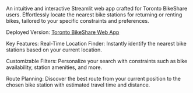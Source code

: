 An intuitive and interactive Streamlit web app crafted for Toronto BikeShare users. Effortlessly locate the nearest bike stations for returning or renting bikes, tailored to your specific constraints and preferences.

Deployed Version: [Toronto BikeShare Web App](https://toronto-bikeshare-webapp.streamlit.app/)

Key Features:
Real-Time Location Finder: Instantly identify the nearest bike stations based on your current location.

Customizable Filters: Personalize your search with constraints such as bike availability, station amenities, and more.

Route Planning: Discover the best route from your current position to the chosen bike station with estimated travel time and distance.
